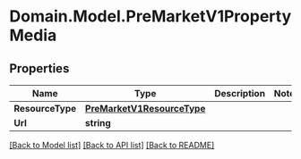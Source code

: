 # Domain.Model.PreMarketV1PropertyMedia
## Properties

Name | Type | Description | Notes
------------ | ------------- | ------------- | -------------
**ResourceType** | [**PreMarketV1ResourceType**](PreMarketV1ResourceType.md) |  | 
**Url** | **string** |  | 

[[Back to Model list]](../README.md#documentation-for-models) [[Back to API list]](../README.md#documentation-for-api-endpoints) [[Back to README]](../README.md)

